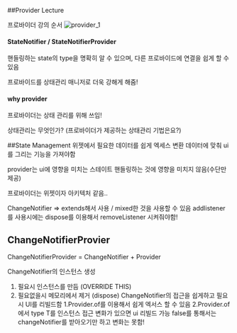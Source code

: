 ##Provider Lecture


프로바이더 강의 순서
![provider_1](https://i.imgur.com/1HMSH7x.png)


#### StateNotifier / StateNotifierProvider

핸들링하는 state의 type을 명확히 알 수 있으며,
다른 프로바이드에 연결을 쉽게 할 수 있음

프로바이드를 상태관리 매니저로 더욱 강해게 해줌!


#### why provider

프로바이더는 상태 관리를 위해 쓰임!

상태관리는 무엇인가?
(프로바이더가 제공하는 상태관리 기법은요?)

##State Management
위젯에서 필요한 데이터를 쉽게 엑세스
변환 데이터에 맞춰 ui를 그리는 기능을 가져야함

provider는 ui에 영향을 미치는 스테이트 핸들링하는 것에 영향을 미치지 않음(수단만 제공)

프로바이더는 위젯이자 아키텍처 같음..


ChangeNotifier => extends해서 사용 / mixed한 것을 사용할 수 있음
addlistener를 사용시에는 dispose를 이용해서 removeListener 시켜줘야함!

## ChangeNotifierProvier

ChangeNotifierProvider = ChangeNotifier + Provider

ChangeNotifier의 인스턴스 생성
1. 필요시 인스턴스를 만듬 (OVERRIDE THIS)
2. 필요없을시 메모리에서 제거 (dispose)
ChangeNotifier의 접근을 쉽게하고 필요시 UI를 리빌드함
1.Provider.of를 이용해서 쉽게 엑서스 할 수 있음
2.Provider.of에서 type T를 인스턴스 접근 
변화가 있으면 ui 리빌드 가능
false를 통해서는 changeNotifier를 받아오기만 하고 변화는 못함!
